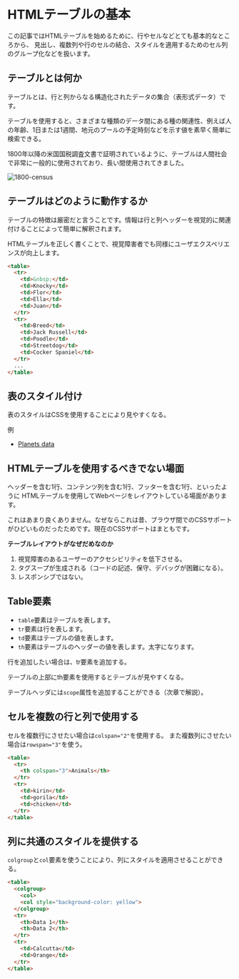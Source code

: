 # HTMLテーブルの基本

この記事ではHTMLテーブルを始めるために、行やセルなどとても基本的なところから、
見出し、複数列や行のセルの結合、スタイルを適用するためのセル列のグループ化などを扱います。

## テーブルとは何か

テーブルとは、行と列からなる構造化されたデータの集合（表形式データ）です。

テーブルを使用すると、さまざまな種類のデータ間にある種の関連性、例えば人の年齢、1日または1週間、地元のプールの予定時刻などを示す値を素早く簡単に検索できる。

1800年以降の米国国税調査文書で証明されているように、テーブルは人間社会で非常に一般的に使用されており、長い間使用されてきました。

![1800-census](https://mdn.mozillademos.org/files/14585/1800-census.jpg)

## テーブルはどのように動作するか

テーブルの特徴は厳密だと言うことです。情報は行と列ヘッダーを視覚的に関連付けることによって簡単に解釈されます。

HTMLテーブルを正しく書くことで、視覚障害者でも同様にユーザエクスペリエンスが向上します。

```html
<table>
  <tr>
    <td>&nbsp;</td>
    <td>Knocky</td>
    <td>Flor</td>
    <td>Ella</td>
    <td>Juan</td>
  </tr>
  <tr>
    <td>Breed</td>
    <td>Jack Russell</td>
    <td>Poodle</td>
    <td>Streetdog</td>
    <td>Cocker Spaniel</td>
  </tr>
  ...
</table>
```

## 表のスタイル付け

表のスタイルはCSSを使用することにより見やすくなる。

例

- [Planets data](https://mdn.github.io/learning-area/html/tables/assessment-finished/planets-data.html)

## HTMLテーブルを使用するべきでない場面

ヘッダーを含む1行、コンテンツ列を含む1行、フッターを含む1行、といったように
HTMLテーブルを使用してWebページをレイアウトしている場面があります。

これはあまり良くありません。なぜならこれは昔、ブラウザ間でのCSSサポートがひどいものだったためです。現在のCSSサポートはまともです。

**テーブルレイアウトがなぜだめなのか**

1. 視覚障害のあるユーザーのアクセシビリティを低下させる。
2. タグスープが生成される（コードの記述、保守、デバッグが困難になる）。
3. レスポンシブではない。

## Table要素

- `table`要素はテーブルを表します。
- `tr`要素は行を表します。
- `td`要素はテーブルの値を表します。
- `th`要素はテーブルのヘッダーの値を表します。太字になります。

行を追加したい場合は、tr要素を追加する。

テーブルの上部にth要素を使用するとテーブルが見やすくなる。

テーブルヘッダには`scope`属性を追加することができる（次章で解説）。

## セルを複数の行と列で使用する

セルを複数行にさせたい場合は`colspan="2"`を使用する。
また複数列にさせたい場合は`rowspan="3"`を使う。

```html
<table>
  <tr>
    <th colspan="3">Animals</th>
  </tr>
  <tr>
    <td>kirin</td>
    <td>gorila</td>
    <td>chicken</td>
  </tr>
</table>
```

## 列に共通のスタイルを提供する

`colgroup`と`col`要素を使うことにより、列にスタイルを適用させることができる。

```html
<table>
  <colgroup>
    <col>
    <col style="background-color: yellow">
  </colgroup>
  <tr>
    <th>Data 1</th>
    <th>Data 2</th>
  </tr>
  <tr>
    <td>Calcutta</td>
    <td>Orange</td>
  </tr>
</table>
```
